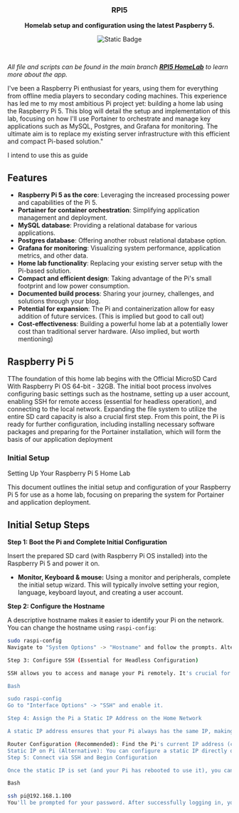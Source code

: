 <div align="center">
  <h3>
    <b>
      RPI5
    </b>
  </h3>
  <b>
    Homelab setup and configuration using the latest Paspberry 5.
  </b>
  <p>

![Static Badge](https://img.shields.io/badge/IoT-Raspberry_Pi_5-%23C51A4A?style=flat)
  </p>
  <br />
</div>

_All file and scripts can be found in the main branch  [**RPI5 HomeLab**](https://github.com/studio6six/rpi5) to learn more about the app._

I've been a Raspberry Pi enthusiast for years, using them for everything from offline media players to secondary coding machines.  This experience has led me to my most ambitious Pi project yet: building a home lab using the Raspberry Pi 5.  This blog will detail the setup and implementation of this lab, focusing on how I'll use Portainer to orchestrate and manage key applications such as MySQL, Postgres, and Grafana for monitoring.  The ultimate aim is to replace my existing server infrastructure with this efficient and compact Pi-based solution."


I intend to use this as guide 

## Features
- **Raspberry Pi 5 as the core**: Leveraging the increased processing power and capabilities of the Pi 5.
- **Portainer for container orchestration**: Simplifying application management and deployment.
- **MySQL database**: Providing a relational database for various applications.
- **Postgres database**: Offering another robust relational database option.
- **Grafana for monitoring**: Visualizing system performance, application metrics, and other data.
- **Home lab functionality**: Replacing your existing server setup with the Pi-based solution.
- **Compact and efficient design**: Taking advantage of the Pi's small footprint and low power consumption.
- **Documented build process**: Sharing your journey, challenges, and solutions through your blog.
- **Potential for expansion**: The Pi and containerization allow for easy addition of future services. (This is implied but good to call out)
- **Cost-effectiveness**: Building a powerful home lab at a potentially lower cost than traditional server hardware. (Also implied, but worth mentioning)

## Raspberry Pi 5

TThe foundation of this home lab begins with the Official MicroSD Card With Raspberry Pi OS 64-bit - 32GB. The initial boot process involves configuring basic settings such as the hostname, setting up a user account, enabling SSH for remote access (essential for headless operation), and connecting to the local network.  Expanding the file system to utilize the entire SD card capacity is also a crucial first step.  From this point, the Pi is ready for further configuration, including installing necessary software packages and preparing for the Portainer installation, which will form the basis of our application deployment

### Initial Setup
 Setting Up Your Raspberry Pi 5 Home Lab

This document outlines the initial setup and configuration of your Raspberry Pi 5 for use as a home lab, focusing on preparing the system for Portainer and application deployment.

## Initial Setup Steps

**Step 1: Boot the Pi and Complete Initial Configuration**

Insert the prepared SD card (with Raspberry Pi OS installed) into the Raspberry Pi 5 and power it on.

*   **Monitor, Keyboard & mouse:** Using a monitor and peripherals, complete the initial setup wizard. This will typically involve setting your region, language, keyboard layout, and creating a user account.

**Step 2: Configure the Hostname**

A descriptive hostname makes it easier to identify your Pi on the network.  You can change the hostname using `raspi-config`:

```bash
sudo raspi-config
Navigate to "System Options" -> "Hostname" and follow the prompts. Alternatively, you can edit the /etc/hostname and /etc/hosts files directly, but raspi-config is generally recommended.

Step 3: Configure SSH (Essential for Headless Configuration)

SSH allows you to access and manage your Pi remotely. It's crucial for headless operation. Enable SSH using raspi-config:

Bash

sudo raspi-config
Go to "Interface Options" -> "SSH" and enable it.

Step 4: Assign the Pi a Static IP Address on the Home Network

A static IP address ensures that your Pi always has the same IP, making it easier to connect to. This is usually done through your router's configuration interface.

Router Configuration (Recommended): Find the Pi's current IP address (check your router), then reserve or assign that IP to the Pi's MAC address in your router's DHCP settings. This process varies depending on your router model, so consult its documentation.
Static IP on Pi (Alternative): You can configure a static IP directly on the Pi, but managing it through the router is generally preferred.
Step 5: Connect via SSH and Begin Configuration

Once the static IP is set (and your Pi has rebooted to use it), you can connect to your Pi using SSH from another computer on your network. Open a terminal or SSH client and use the following command (replace pi with your username and 192.168.1.100 with your Pi's static IP):

Bash

ssh pi@192.168.1.100
You'll be prompted for your password. After successfully logging in, you can begin the configuration and installation of dependent items for running Portainer, as well as any other software you intend to use.  This includes installing Docker, which is a prerequisite for Portainer.  Further instructions on installing and configuring Portainer will follow in subsequent sections.



